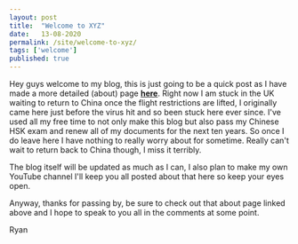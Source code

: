 ```yaml
---
layout: post
title:  "Welcome to XYZ"
date:   13-08-2020
permalink: /site/welcome-to-xyz/
tags: ['welcome']
published: true
---
```


Hey guys welcome to my blog, this is just going to be a quick post as I have made a more detailed (about) page <b>[here](/about/)</b>. Right now I am stuck in the UK waiting
to return to China once the flight restrictions are lifted, I originally came here just before the virus hit and so been stuck here ever since. I've used all 
my free time to not only make this blog but also pass my Chinese HSK exam and renew all of my documents for the next ten years. So once I do leave here I have nothing
to really worry about for sometime. Really can't wait to return back to China though, I miss it terribly.

The blog itself will be updated as much as I can, I also plan to make my own YouTube channel I'll keep you all posted about that here so keep your eyes open.

Anyway, thanks for passing by, be sure to check out that about page linked above and I hope to speak to you all in the comments at some point.

Ryan